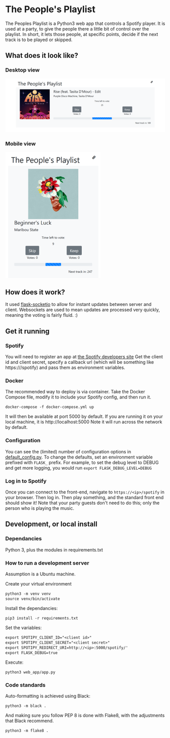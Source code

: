 
# The People's Playlist

The Peoples Playlist is a Python3 web app that controls a Spotify player. It is used at a party, to give the people there a little bit of control over the playlist. In short, it lets those people, at specific points, decide if the next track is to be played or skipped.

## What does it look like?

### Desktop view

<img src="desktop.png" width="600"/>

### Mobile view

<img src="mobile.png" width="300"/>

## How does it work?

It used [flask-socketio](https://flask-socketio.readthedocs.io/) to allow for instant updates between server and client. Websockets are used to mean updates are processed very quickly, meaning the voting is fairly fluid. :)

## Get it running

### Spotify

You will need to register an app at [the Spotify developers site](https://developer.spotify.com/) Get the client id and client secret, specify a callback url (which will be something like https://<ip>/spotify) and pass them as environment variables.

### Docker

The recommended way to deploy is via container. Take the Docker Compose file, modify it to include your Spotify config, and then run it. 

    docker-compose -f docker-compose.yml up

It will then be available at port 5000 by default. If you are running it on your local machine, it is http://localhost:5000 Note it will run across the network by default.

### Configuration
You can see the (limited) number of configuration options in [default_config.py](default_config.py). To change the defaults, set an environment variable prefixed with `FLASK_` prefix.  For example, to set the debug level to DEBUG and get more logging, you would run `export FLASK_DEBUG_LEVEL=DEBUG`

### Log in to Spotify

Once you can connect to the front-end, navigate to `https://<ip>/spotify` in your browser. Then log in. Then play something, and the standard front end should show it! Note that your party guests don't need to do this; only the person who is playing the music.

## Development, or local install

### Dependancies
Python 3, plus the modules in requirements.txt

### How to run a development server
Assumption is a Ubuntu machine.

Create your virtual environment

    python3 -m venv venv
    source venv/bin/activate

Install the dependancies:

    pip3 install -r requirements.txt

Set the variables:

    export SPOTIPY_CLIENT_ID="<client id>"
	export SPOTIPY_CLIENT_SECRET="<client secret>"
    export SPOTIPY_REDIRECT_URI=http://<ip>:5000/spotify/'
    export FLASK_DEBUG=true

Execute:

    python3 web_app/app.py

### Code standards

Auto-formatting is achieved using Black:

    python3 -m black .

And making sure you follow PEP 8 is done with Flake8, with the adjustments that Black recommend.

    python3 -m flake8 .